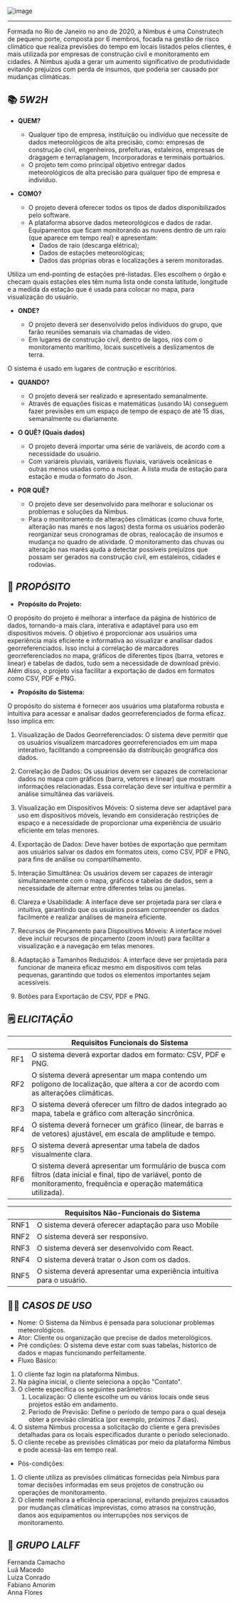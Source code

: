 
 ![image](https://github.com/lalff/nimbus_project/assets/142255965/c71b6d92-a7ac-4804-bb68-2d0b830bdcb7)

---
Formada no Rio de Janeiro no ano de 2020, a Nimbus é uma Construtech de pequeno porte, composta por 6 membros, focada na gestão de risco climático que realiza previsões do tempo em locais listados pelos clientes, é mais utilizada por empresas de construção civil e monitoramento em cidades. A Nimbus ajuda a gerar um aumento significativo de produtividade evitando prejuízos com perda de insumos, que poderia ser causado por mudanças climáticas. 


📚 ***5W2H***
---

-	**QUEM?**

    - Qualquer tipo de empresa, instituição ou indivíduo que necessite de dados meteorológicos de alta precisão, como: empresas de construção civil, engenheiros, prefeituras, estaleiros, empresas de dragagem e terraplanagem, Incorporadoras e terminais portuários.
    - O projeto tem como principal objetivo entregar dados meteorológicos de alta precisão para qualquer tipo de empresa e indivíduo.

- **COMO?**

    - O projeto deverá oferecer todos os tipos de dados disponibilizados pelo software.
    - A plataforma absorve dados meteorológicos e dados de radar. Equipamentos que ficam monitorando as nuvens dentro de um raio (que aparece em tempo real) e apresentam:
      - Dados de raio (descarga elétrica);
      - Dados de estações meteorológicas;
      - Dados das próprias obras e localizações a serem monitoradas. 
 
 Utiliza um end-pointing de estações pré-listadas. Eles escolhem o órgão e checam quais estações eles têm numa lista onde consta latitude, longitude e a medida da estação que é usada para colocar no mapa, para visualização do usuário.
  
-	**ONDE?**

    - O projeto deverá ser desenvolvido pelos individuos do grupo, que farão reuniões semanais via chamadas de video.
    - Em lugares de construção civil, dentro de lagos, rios com o monitoramento marítimo, locais suscetíveis a deslizamentos de terra.

O sistema é usado em lugares de contrução e escritórios.

-	**QUANDO?** 

    - O projeto deverá ser realizado e apresentado semanalmente.
    - Através de equações físicas e matemáticas (usando IA) conseguem fazer previsões em um espaço de tempo de espaço de até 15 dias, semanalmente ou diariamente.

- **O QUÊ? (Quais dados)**

    - O projeto deverá importar uma série de variáveis, de acordo com a necessidade do usuário.
    - Com variáreis pluviais, variáveis fluviais, variáveis oceânicas e outras menos usadas como a nuclear. A lista muda de estação para estação e muda o formato do Json.

- 	**POR QUÊ?** 

    - O projeto deve ser desenvolvido para melhorar e solucionar os problemas e soluções da Nimbus.
    - Para o monitoramento de alterações climáticas (como chuva forte, alteração nas marés e nos lagos) desta forma os usuários poderão reorganizar seus cronogramas de obras, realocação de insumos e mudança no quadro de atividade. O monitoramento das chuvas ou alteração nas marés ajuda a detectar possíveis prejuízos que possam ser gerados na construção civil, em estaleiros, cidades e rodovias.

🔨 ***PROPÓSITO***
---

- **Propósito do Projeto:**

O propósito do projeto é melhorar a interface da página de histórico de dados, tornando-a mais clara, interativa e adaptável para uso em dispositivos móveis. O objetivo é proporcionar aos usuários uma experiência mais eficiente e informativa ao visualizar e analisar dados georreferenciados. Isso inclui a correlação de marcadores georreferenciados no mapa, gráficos de diferentes tipos (barra, vetores e linear) e tabelas de dados, tudo sem a necessidade de download prévio. Além disso, o projeto visa facilitar a exportação de dados em formatos como CSV, PDF e PNG.

- **Propósito do Sistema:**

O propósito do sistema é fornecer aos usuários uma plataforma robusta e intuitiva para acessar e analisar dados georreferenciados de forma eficaz. Isso implica em:

1. Visualização de Dados Georreferenciados: O sistema deve permitir que os usuários visualizem marcadores georreferenciados em um mapa interativo, facilitando a compreensão da distribuição geográfica dos dados.

1. Correlação de Dados: Os usuários devem ser capazes de correlacionar dados no mapa com gráficos (barra, vetores e linear) que mostram informações relacionadas. Essa correlação deve ser intuitiva e permitir a análise simultânea das variáveis.

1. Visualização em Dispositivos Móveis: O sistema deve ser adaptável para uso em dispositivos móveis, levando em consideração restrições de espaço e a necessidade de proporcionar uma experiência de usuário eficiente em telas menores.

1. Exportação de Dados: Deve haver botões de exportação que permitam aos usuários salvar os dados em formatos úteis, como CSV, PDF e PNG, para fins de análise ou compartilhamento.

1. Interação Simultânea: Os usuários devem ser capazes de interagir simultaneamente com o mapa, gráficos e tabelas de dados, sem a necessidade de alternar entre diferentes telas ou janelas.

1. Clareza e Usabilidade: A interface deve ser projetada para ser clara e intuitiva, garantindo que os usuários possam compreender os dados facilmente e realizar análises de maneira eficiente.

1. Recursos de Pinçamento para Dispositivos Móveis: A interface móvel deve incluir recursos de pinçamento (zoom in/out) para facilitar a visualização e a navegação em telas menores.

1. Adaptação a Tamanhos Reduzidos: A interface deve ser projetada para funcionar de maneira eficaz mesmo em dispositivos com telas pequenas, garantindo que todos os elementos importantes sejam acessíveis.

1. Botões para Exportação de CSV, PDF e PNG.

🗒️ ***ELICITAÇÃO***
---


|    |      **Requisitos Funcionais do Sistema**                                          |
| --- | ----------------------------------------------------------- |
| RF1 | O sistema deverá exportar dados em formato: CSV, PDF e PNG.             |
| RF2 | O sistema deverá apresentar um mapa contendo um polígono de localização, que altera a cor de acordo com as alterações climáticas. |
| RF3 | O sistema deverá oferecer um filtro de dados integrado ao mapa, tabela e gráfico com alteração sincrônica. |
| RF4 | O sistema deverá fornecer um gráfico (linear, de barras e de vetores) ajustável, em escala de amplitude e tempo. |
| RF5 | O sistema deverá apresentar uma tabela de dados visualmente clara.       |
| RF6 | O sistema deverá apresentar um formulário de busca com filtros (data inicial e final, tipo de variável, ponto de monitoramento, frequência e operação matemática utilizada). |


|    |      **Requisitos Não-Funcionais do Sistema**                                           |
| --- | ----------------------------------------------------------- |
| RNF1 | O sistema deverá oferecer adaptação para uso Mobile             |
| RNF2 | O sistema deverá ser responsivo.          |
| RNF3 | O sistema deverá ser desenvolvido com React.                                                                          |
| RNF4 | O sistema deverá tratar o Json com os dados. |
| RNF5 | O sistema deverá apresentar uma experiência intuitiva para o usuário.       |

👨‍💻 ***CASOS DE USO***
---

- Nome: O Sistema da Nimbus é pensada para solucionar problemas meteorológicos.
- Ator: Cliente ou organização que precise de dados meterológicos.
- Pré condições: O sistema deve estar com suas tabelas, historico de dados e mapas funcionando perfeitamente.
- Fluxo Básico:
1. O cliente faz login na plataforma Nimbus.
1. Na página inicial, o cliente seleciona a opção "Contato".
1. O cliente especifica os seguintes parâmetros:
   1. Localização: O cliente escolhe um ou vários locais onde seus projetos estão em andamento.
   1. Período de Previsão: Define o período de tempo para o qual deseja obter a previsão climática (por exemplo, próximos 7 dias).
1. O sistema Nimbus processa a solicitação do cliente e gera previsões detalhadas para os locais especificados durante o período selecionado.
1.  O cliente recebe as previsões climáticas por meio da plataforma Nimbus e pode acessá-las em tempo real.
- Pós-condições:
1. O cliente utiliza as previsões climáticas fornecidas pela Nimbus para tomar decisões informadas em seus projetos de construção ou operações de monitoramento.
1. O cliente melhora a eficiência operacional, evitando prejuízos causados por mudanças climáticas imprevistas, como atrasos na construção, danos aos equipamentos ou interrupções nos serviços de monitoramento.


💎 ***GRUPO LALFF***
---

Fernanda Camacho
<br>Luã Macedo
<br>Luiza Conrado 
<br>Fabiano Amorim
<br>Anna Flores
